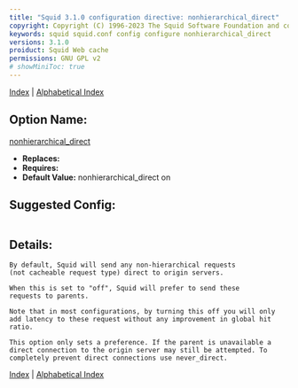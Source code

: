 ```yaml
---
title: "Squid 3.1.0 configuration directive: nonhierarchical_direct"
copyright: Copyright (C) 1996-2023 The Squid Software Foundation and contributors
keywords: squid squid.conf config configure nonhierarchical_direct
versions: 3.1.0
proiduct: Squid Web cache
permissions: GNU GPL v2
# showMiniToc: true
---
```

[Index](index#toc_nonhierarchical_direct) | [Alphabetical Index](index_all#toc_nonhierarchical_direct)

## Option Name:
[nonhierarchical_direct](#nonhierarchical_direct)
 * **Replaces:** 
 * **Requires:** 
 * **Default Value:** nonhierarchical_direct on


## Suggested Config:
```plaintext

```

## Details:

	By default, Squid will send any non-hierarchical requests
	(not cacheable request type) direct to origin servers.

	When this is set to "off", Squid will prefer to send these
	requests to parents.

	Note that in most configurations, by turning this off you will only
	add latency to these request without any improvement in global hit
	ratio.

	This option only sets a preference. If the parent is unavailable a
	direct connection to the origin server may still be attempted. To
	completely prevent direct connections use never_direct.



[Index](index#toc_nonhierarchical_direct) | [Alphabetical Index](index_all#toc_nonhierarchical_direct)

